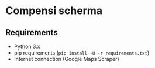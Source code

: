 # Compensi scherma

## Requirements

- [Python 3.x](https://www.python.org/downloads/)
- pip requirements (`pip install -U -r requirements.txt`)
- Internet connection (Google Maps Scraper)
